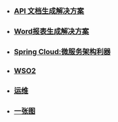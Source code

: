 - ### [API 文档生成解决方案](./api文档生成/README.md)

- ### [Word报表生成解决方案](./word报表生成/README.md)

- ### [Spring Cloud:微服务架构利器](./spring-cloud-sample)

- ### [WSO2](./WSO2/README.md)

- ### [运维](./运维系统/README.md)

- ### [一张图](./一张图/README.md)
